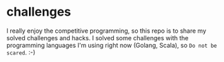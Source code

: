 # challenges
I really enjoy the competitive programming, so this repo is to share my solved challenges and hacks.
I solved some challenges with the programming languages I'm using right now (Golang, Scala), so `Do not be scared`. :-)
